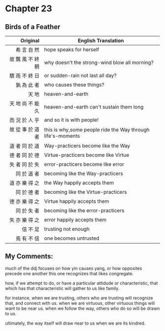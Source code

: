 # Chapter 23
## Birds of a Feather

| Original | English Translation |
| -: | -- |
| 希 言 自 然 | hope speaks for herself |
| 故 飄 風 不 終 朝 | why doesn't the strong-wind blow all morning? |
| 驟 雨 不 終 日 | or sudden-rain not last all day? |
| 孰 為 此 者 | who causes these things? |
| 天 地 | heaven-and-earth |
| 天 地 尚 不 能 久 | heaven-and-earth can't sustain them long |
| 而 況 於 人 乎 | and so it is with people! |
| 故 從 事 於 道 者 | this is why,some people ride the Way through life's-moments |
| 道 者 同 於 道 | Way-practicers become like the Way |
| 德 者 同 於 德 | Virtue-practicers become like Virtue |
| 失 者 同 於 失 | error-practicers become like error |
| 同 於 道 者 | becoming like the Way-practicers |
| 道 亦 樂 得 之 | the Way happily accepts them |
| 同 於 德 者 | becoming like the Virtue-practicers |
| 德 亦 樂 得 之 | Virtue happily accepts them |
| 同 於 失 者 | becoming like the error-practicers |
| 失 亦 樂 得 之 | error happily accepts them |
| 信 不 足 | trusting not enough |
| 焉 有 不 信 | one becomes untrusted |


## My Comments:
much of the ddj focuses on how yin causes yang, or how opposites precede one another
this one recognizes that likes congregate.

how, if we attempt to do, or have a particular attidude or characteristic,
that which has that characteristic will gather to us like family.

for instance, when we are trusting, others who are trusting will recognize that, and connect with us.
when we are virtuous, other virtuous things will want to be near us.
when we follow the way, others who do so will be drawn to us.

ultimately, the way itself will draw near to us when we are its kindred.


